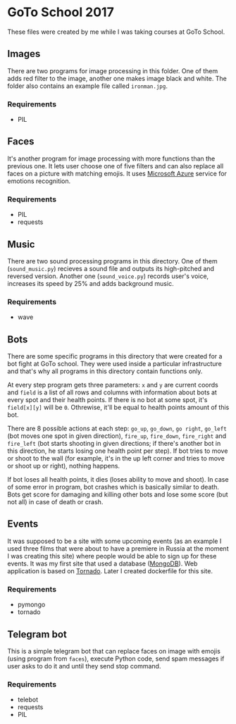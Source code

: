 # GoTo School 2017

These files were created by me while I was taking courses at GoTo School.

## Images

There are two programs for image processing in this folder. One of them adds red filter to the image, another one makes image black and white. The folder also contains an example file called `ironman.jpg`.

### Requirements

- PIL

## Faces

It's another program for image processing with more functions than the previous one. It lets user choose one of five filters and can also replace all faces on a picture with matching emojis. It uses [Microsoft Azure](https://azure.microsoft.com/ru-ru/services/cognitive-services/face/) service for emotions recognition.

### Requirements

- PIL
- requests

## Music

There are two sound processing programs in this directory. One of them (`sound_music.py`) recieves a sound file and outputs its high-pitched and reversed version. Another one (`sound_voice.py`) records user's voice, increases its speed by 25% and adds background music.

### Requirements

- wave

## Bots

There are some specific programs in this directory that were created for a bot fight at GoTo school. They were used inside a particular infrastructure and that's why all programs in this directory contain functions only.

At every step program gets three parameters: `x` and `y` are current coords and `field` is a list of all rows and columns with information about bots at every spot and their health points. If there is no bot at some spot, it's `field[x][y]` will be `0`. Othrewise, it'll be equal to health points amount of this bot.

There are 8 possible actions at each step: `go_up`, `go_down`, `go right`, `go_left` (bot moves one spot in given direction), `fire_up`, `fire_down`, `fire_right` and `fire_left` (bot starts shooting in given directions; if there's another bot in this direction, he starts losing one health point per step). If bot tries to move or shoot to the wall (for example, it's in the up left corner and tries to move or shoot up or right), nothing happens.

If bot loses all health points, it dies (loses ability to move and shoot). In case of some error in program, bot crashes which is basically similar to death. Bots get score for damaging and killing other bots and lose some score (but not all) in case of death or crash.

## Events

It was supposed to be a site with some upcoming events (as an example I used three films that were about to have a premiere in Russia at the moment I was creating this site) where people would be able to sign up for these events. It was my first site that used a database ([MongoDB](https://www.mongodb.com/)). Web application is based on [Tornado](https://www.tornadoweb.org/en/stable/). Later I created dockerfile for this site.

### Requirements

- pymongo
- tornado

## Telegram bot

This is a simple telegram bot that can replace faces on image with emojis (using program from `faces`), execute Python code, send spam messages if user asks to do it and until they send stop command.

### Requirements
- telebot
- requests
- PIL

